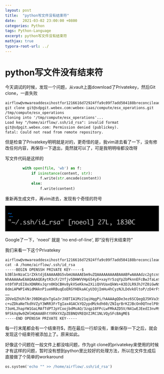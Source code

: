 ```yaml
---
layout: post
title:  "python写文件没有结束符"
date:   2021-03-02 23:00:00 +0800
categories: Python
tags: Python-Language
excerpt: python写文件没有结束符
mathjax: true
typora-root-url: ../
---
```


# python写文件没有结束符

今天调试的时候，发现一个问题，从vault上面download了Privatekey，然后Git clone，一直失败

```shell
airflow@vmwareaddesxihostfor1216616d72924ffa9c09f7add504188breconcilead:/opt/airflow/dags$ git clone git@sdpgit.webex.com:webex-iaas/compute/esx_operations.git /tmp/compute/esx_operations
Cloning into '/tmp/compute/esx_operations'...
Load key "/home/airflow/.ssh/id_rsa": invalid format
git@sdpgit.webex.com: Permission denied (publickey).
fatal: Could not read from remote repository.
```

但是检查了Privatekey明明就是对的，更奇怪的是，我vim进去看了一下，没有修改任何内容，再保存一下退出，竟然就可以了，可是我明明啥都没改呀

写文件代码是这样的

```python
        with open(file, 'wb') as f:
            if isinstance(content, str):
                f.write(str.encode(content))
            else:
                f.write(content)
```

重新再生成文件，再vim进去，发现有个奇怪的符号

![img](/../assets/images/54178107.png)

Google了一下，'noeol' 就是 'no end-of-line', 即“没有行末结束符”

我们来看一下这个Privatekey

```
airflow@vmwareaddesxihostfor1216616d72924ffa9c09f7add504188breconcilead:/opt/airflow$ cat -A /home/airflow/.ssh/id_rsa
-----BEGIN OPENSSH PRIVATE KEY-----$
b3BlbnNzaC1rZXktdjEAAAAABG5vbmUAAAAEbm9uZQAAAAAAAAABAAABFwAAAAdzc2gtcn$
NhAAAAAwEAAQAAAQEAytR3cF/2Yfjv5DHWVVHpG54yE+xayYr5zqYp2bPknnEFcBwJfaLe$
nt0fXPzEI8xXDNRKvJqrn0KbCBHv8ykVSeKknw2XiiQVVUaxQkWs+A3DJLR9JhJYZ0iGwN$
8dmiAPWPI4NidMAknP1ueHRBuqEoERGYHDkaACyU3OjImHu4hCyzNJLDdvkOltoP/zD4rF$
……
2DVeQZhUhlNrJ9BDKqUxTgGa3rJXBTIA1Mz21qiHqgPi/hAAAAgQDe3ez6SCQegQJ5KVa3$
c+uZDkaNeTkdhVZyY3WRR3FrTgIax4GACkYQ2ypdMzkdh60/ZNIqrBrKZJBcOn0QTnelP8$
73oHLJhapYW1GaLMAfTdPTJpYCoojbdMsAO/3zqp18FPcLwFMkAZD5V/N41wEJEedI3nvM$
9FSkXq9w9ZHlHQAAABhtYXRkYXZpZEBNQVREQVZJRC1NLVQySFcBAgME$
-----END OPENSSH PRIVATE KEY-----
```

每一行末尾都会有一个结束符$，而在最后一行却没有，重新保存一下之后，就会发现这个结束符被添加上了。原来如此。

好像这个问题在一般文件上都没啥问题，作为git clone的privatekey来使用的时候才有这样的问题，暂时没有想到python里比较好的处理方法，所以在文件生成后直接做了个简单的workaround

```python
os.system('echo "" >> /home/airflow/.ssh/id_rsa')
```

